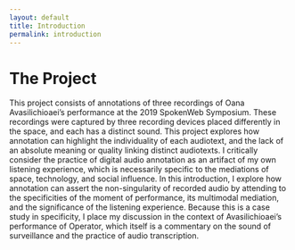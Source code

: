 ```yaml
---
layout: default
title: Introduction
permalink: introduction
---
```

<!-- Add an essay or interpretive material below this line,
using HTML or markdown.  Do not modify this file above this line -->
<h1>The Project</h1>

<p>
This project consists of annotations of three recordings of Oana Avasilichioaei’s performance at the 2019 SpokenWeb Symposium. These recordings were captured by three recording devices placed differently in the space, and each has a distinct sound. This project explores how annotation can highlight the individuality of each audiotext, and the lack of an absolute meaning or quality linking distinct audiotexts. I critically consider the practice of digital audio annotation as an artifact of my own listening experience, which is necessarily specific to the mediations of space, technology, and social influence. In this introduction, I explore how annotation can assert the non-singularity of recorded audio by attending to the specificities of the moment of performance, its multimodal mediation, and the significance of the listening experience. Because this is a case study in specificity, I place my discussion in the context of Avasilichioaei’s performance of Operator, which itself is a commentary on the sound of surveillance and the practice of audio transcription.
</p>
